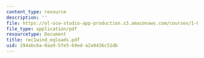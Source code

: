 ```yaml
---
content_type: resource
description: ''
file: https://ol-ocw-studio-app-production.s3.amazonaws.com/courses/1-051-structural-engineering-design-fall-2003/294abc6a0aa95fe569eda2a9436c51db_rec1wind_eqloads.pdf
file_type: application/pdf
resourcetype: Document
title: rec1wind_eqloads.pdf
uid: 294abc6a-0aa9-5fe5-69ed-a2a9436c51db
---
```

